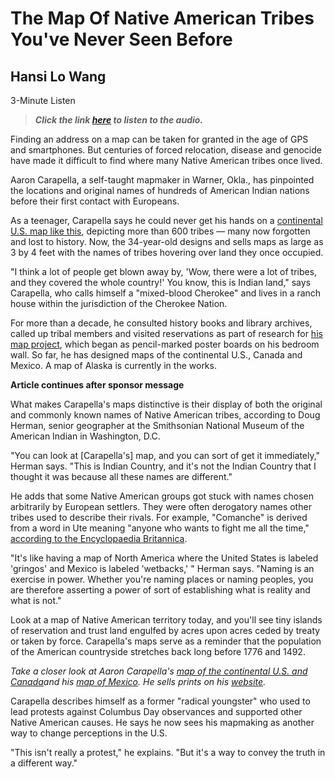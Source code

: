 # The Map Of Native American Tribes You've Never Seen Before

## Hansi Lo Wang

3-Minute Listen



> ***Click the link [here](https://www.npr.org/sections/codeswitch/2014/06/24/323665644/the-map-of-native-american-tribes-youve-never-seen-before) to listen to the audio.***




Finding an address on a map can be taken for granted in the age of GPS and smartphones. But centuries of forced relocation, disease and genocide have made it difficult to find where many Native American tribes once lived.

Aaron Carapella, a self-taught mapmaker in Warner, Okla., has pinpointed the locations and original names of hundreds of American Indian nations before their first contact with Europeans.

As a teenager, Carapella says he could never get his hands on a [continental U.S. map like this](http://static.squarespace.com/static/5075febfe4b0782fde5414d9/t/51bfdc65e4b00b62a84e8d0f/1371528293927/TRIBALINKSPACEMAPS_ChooseOptions_39x26.pdf), depicting more than 600 tribes — many now forgotten and lost to history. Now, the 34-year-old designs and sells maps as large as 3 by 4 feet with the names of tribes hovering over land they once occupied.

"I think a lot of people get blown away by, 'Wow, there were a lot of tribes, and they covered the whole country!' You know, this is Indian land," says Carapella, who calls himself a "mixed-blood Cherokee" and lives in a ranch house within the jurisdiction of the Cherokee Nation.

For more than a decade, he consulted history books and library archives, called up tribal members and visited reservations as part of research for [his map project](http://tribalnationsmaps.com/), which began as pencil-marked poster boards on his bedroom wall. So far, he has designed maps of the continental U.S., Canada and Mexico. A map of Alaska is currently in the works.

**Article continues after sponsor message**

What makes Carapella's maps distinctive is their display of both the original and commonly known names of Native American tribes, according to Doug Herman, senior geographer at the Smithsonian National Museum of the American Indian in Washington, D.C.

"You can look at [Carapella's] map, and you can sort of get it immediately," Herman says. "This is Indian Country, and it's not the Indian Country that I thought it was because all these names are different."

He adds that some Native American groups got stuck with names chosen arbitrarily by European settlers. They were often derogatory names other tribes used to describe their rivals. For example, "Comanche" is derived from a word in Ute meaning "anyone who wants to fight me all the time," [according to the Encyclopaedia Britannica](http://www.britannica.com/EBchecked/topic/127235/Comanche).

"It's like having a map of North America where the United States is labeled 'gringos' and Mexico is labeled 'wetbacks,' " Herman says. "Naming is an exercise in power. Whether you're naming places or naming peoples, you are therefore asserting a power of sort of establishing what is reality and what is not."

Look at a map of Native American territory today, and you'll see tiny islands of reservation and trust land engulfed by acres upon acres ceded by treaty or taken by force. Carapella's maps serve as a reminder that the population of the American countryside stretches back long before 1776 and 1492.

*Take a closer look at Aaron Carapella's* [*map of the continental U.S. and Canada*](http://www.npr.org/assets/news/2014/06/Tribal_Nations_Map_NA.pdf)*and his* [*map of Mexico*](http://www.npr.org/assets/news/2014/06/Tribal_Map_Mexico.pdf)*. He sells prints on his* [*website*](http://tribalnationsmaps.com/)*.*

Carapella describes himself as a former "radical youngster" who used to lead protests against Columbus Day observances and supported other Native American causes. He says he now sees his mapmaking as another way to change perceptions in the U.S.

"This isn't really a protest," he explains. "But it's a way to convey the truth in a different way."